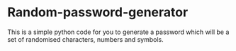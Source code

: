 # Random-password-generator
This is a simple python code for you to generate a password which will be a set of randomised characters, numbers and symbols.
